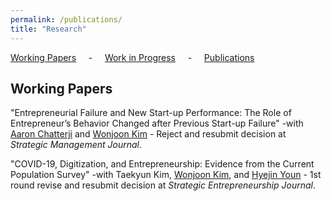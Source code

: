 ```yaml
---
permalink: /publications/
title: "Research"
---
```


 [Working Papers](#wp) &nbsp; &nbsp; - &nbsp; &nbsp; [Work in Progress](#wi) &nbsp; &nbsp; - &nbsp; &nbsp; [Publications](#pub)

<h2 id="wp">
Working Papers
</h2>


"Entrepreneurial Failure and New Start-up Performance: The Role of Entrepreneur’s Behavior Changed after Previous Start-up Failure"
   -with [Aaron Chatterji][aaron] and [Wonjoon Kim][wjkim] - Reject and resubmit decision at *Strategic Management Journal*.


"COVID-19, Digitization, and Entrepreneurship: Evidence from the Current Population Survey"
-with Taekyun Kim, [Wonjoon Kim][wjkim], and [Hyejin Youn][hy] - 1st round revise and resubmit decision at *Strategic Entrepreneurship Journal*.







[aaron]: https://sites.duke.edu/ronniechatterji/
[wjkim]: https://wjkim.kaist.ac.kr/
[hy]: http://hyoun.me/
[namil]: https://namilkim.github.io/
